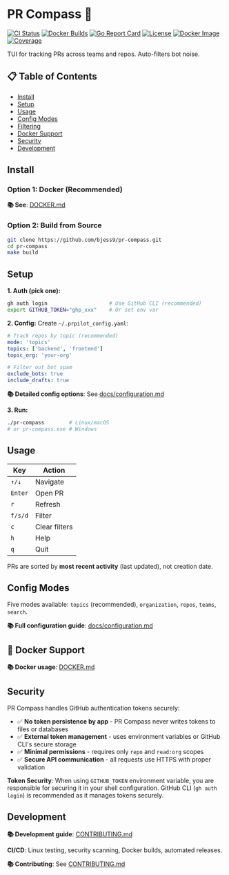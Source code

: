 # PR Compass 🧭

[![CI Status](https://github.com/bjess9/pr-compass/workflows/CI/badge.svg)](https://github.com/bjess9/pr-compass/actions)
[![Docker Builds](https://github.com/bjess9/pr-compass/workflows/Docker%20Build%20and%20Push/badge.svg)](https://github.com/bjess9/pr-compass/actions)
[![Go Report Card](https://goreportcard.com/badge/github.com/bjess9/pr-compass)](https://goreportcard.com/report/github.com/bjess9/pr-compass)
[![License](https://img.shields.io/github/license/bjess9/pr-compass)](LICENSE)
[![Docker Image](https://img.shields.io/badge/docker-ghcr.io-blue)](https://github.com/bjess9/pr-compass/pkgs/container/pr-compass)
[![Coverage](https://coveralls.io/repos/github/bjess9/pr-compass/badge.svg?branch=main)](https://coveralls.io/github/bjess9/pr-compass?branch=main)

TUI for tracking PRs across teams and repos. Auto-filters bot noise.

## 📋 Table of Contents

- [Install](#install)
- [Setup](#setup)
- [Usage](#usage)
- [Config Modes](#config-modes)
- [Filtering](#filtering)
- [Docker Support](#docker-support)
- [Security](#security)
- [Development](#development)

## Install

### Option 1: Docker (Recommended)

**📚 See**: [DOCKER.md](DOCKER.md)

### Option 2: Build from Source

```bash
git clone https://github.com/bjess9/pr-compass.git
cd pr-compass
make build
```

## Setup

**1. Auth (pick one):**

```bash
gh auth login                    # Use GitHub CLI (recommended)
export GITHUB_TOKEN="ghp_xxx"    # Or set env var
```

**2. Config:**
Create `~/.prpilot_config.yaml`:

```yaml
# Track repos by topic (recommended)
mode: 'topics'
topics: ['backend', 'frontend']
topic_org: 'your-org'

# Filter out bot spam
exclude_bots: true
include_drafts: true
```

**📚 Detailed config options**: See [docs/configuration.md](docs/configuration.md)

**3. Run:**

```bash
./pr-compass        # Linux/macOS
# or pr-compass.exe # Windows
```

## Usage

| Key     | Action        |
| ------- | ------------- |
| `↑/↓`   | Navigate      |
| `Enter` | Open PR       |
| `r`     | Refresh       |
| `f/s/d` | Filter        |
| `c`     | Clear filters |
| `h`     | Help          |
| `q`     | Quit          |

PRs are sorted by **most recent activity** (last updated), not creation date.

## Config Modes

Five modes available: `topics` (recommended), `organization`, `repos`, `teams`, `search`.

**📚 Full configuration guide**: [docs/configuration.md](docs/configuration.md)

## 🐳 Docker Support

**📚 Docker usage**: [DOCKER.md](DOCKER.md)

## Security

PR Compass handles GitHub authentication tokens securely:

- ✅ **No token persistence by app** - PR Compass never writes tokens to files or databases
- ✅ **External token management** - uses environment variables or GitHub CLI's secure storage
- ✅ **Minimal permissions** - requires only `repo` and `read:org` scopes
- ✅ **Secure API communication** - all requests use HTTPS with proper validation

**Token Security**: When using `GITHUB_TOKEN` environment variable, you are responsible for securing it in your shell configuration. GitHub CLI (`gh auth login`) is recommended as it manages tokens securely.

## Development

**📚 Development guide**: [CONTRIBUTING.md](CONTRIBUTING.md)

**CI/CD**: Linux testing, security scanning, Docker builds, automated releases.

**📚 Contributing**: See [CONTRIBUTING.md](CONTRIBUTING.md)

